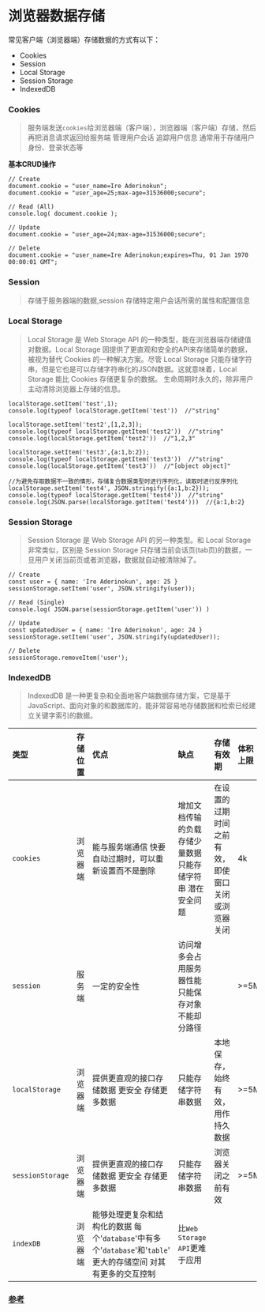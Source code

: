 # 浏览器数据存储

常见客户端（浏览器端）存储数据的方式有以下：

* Cookies
* Session
* Local Storage
* Session Storage
* IndexedDB

### Cookies

> 服务端发送`cookies`给浏览器端（客户端），浏览器端（客户端）存储，然后再把消息请求返回给服务端 管理用户会话 追踪用户信息 通常用于存储用户身份、登录状态等

**基本CRUD操作**

```text
// Create
document.cookie = "user_name=Ire Aderinokun";  
document.cookie = "user_age=25;max-age=31536000;secure";
​
// Read (All)
console.log( document.cookie );
​
// Update
document.cookie = "user_age=24;max-age=31536000;secure"; 
​
// Delete
document.cookie = "user_name=Ire Aderinokun;expires=Thu, 01 Jan 1970 00:00:01 GMT";  
```

### Session

> 存储于服务器端的数据,session 存储特定用户会话所需的属性和配置信息

### Local Storage

> Local Storage 是 Web Storage API 的一种类型，能在浏览器端存储键值对数据。Local Storage 因提供了更直观和安全的API来存储简单的数据，被视为替代 Cookies 的一种解决方案。尽管 Local Storage 只能存储字符串，但是它也是可以存储字符串化的JSON数据。这就意味着，Local Storage 能比 Cookies 存储更复杂的数据。 生命周期时永久的，除非用户主动清除浏览器上存储的信息。

```text
localStorage.setItem('test',1);
console.log(typeof localStorage.getItem('test'))  //"string"
​
localStorage.setItem('test2',[1,2,3]);
console.log(typeof localStorage.getItem('test2'))  //"string"
console.log(localStorage.getItem('test2'))  //"1,2,3"
​
localStorage.setItem('test3',{a:1,b:2});
console.log(typeof localStorage.getItem('test3'))  //"string"
console.log(localStorage.getItem('test3'))  //"[object object]"
​
//为避免存取数据不一致的情形，存储复合数据类型时进行序列化，读取时进行反序列化
localStorage.setItem('test4', JSON.stringify({a:1,b:2}));
console.log(typeof localStorage.getItem('test4'))  //"string"
console.log(JSON.parse(localStorage.getItem('test4')))  //{a:1,b:2}
```

### Session Storage

> Session Storage 是 Web Storage API 的另一种类型。和 Local Storage 非常类似，区别是 Session Storage 只存储当前会话页\(tab页\)的数据，一旦用户关闭当前页或者浏览器，数据就自动被清除掉了。

```text
// Create
const user = { name: 'Ire Aderinokun', age: 25 }  
sessionStorage.setItem('user', JSON.stringify(user));
​
// Read (Single)
console.log( JSON.parse(sessionStorage.getItem('user')) ) 
​
// Update
const updatedUser = { name: 'Ire Aderinokun', age: 24 }  
sessionStorage.setItem('user', JSON.stringify(updatedUser));
​
// Delete
sessionStorage.removeItem('user');  
```

### IndexedDB

> IndexedDB 是一种更复杂和全面地客户端数据存储方案，它是基于 JavaScript、面向对象的和数据库的，能非常容易地存储数据和检索已经建立关键字索引的数据。

| 类型 | 存储位置 | 优点 | 缺点 | 存储有效期 | 体积上限 | 浏览器支持 |
| :--- | :--- | :--- | :--- | :--- | :--- | :--- |
| `cookies` | 浏览器端 | 能与服务端通信 快要自动过期时，可以重新设置而不是删除 | 增加文档传输的负载 存储少量数据 只能存储字符串 潜在安全问题 | 在设置的过期时间之前有效，即使窗口关闭或浏览器关闭 | 4k | 所有主流浏览器 |
| `session` | 服务端 | 一定的安全性 | 访问增多会占用服务器性能 只能保存对象 不能却分路径 |  | &gt;=5M |  |
| `localStorage` | 浏览器端 | 提供更直观的接口存储数据 更安全 存储更多数据 | 只能存储字符串数据 | 本地保存，始终有效，用作持久数据 | &gt;=5M | IE8+/Edge/Firefox 2+/Chrome/Safari 4+/Opera 11.5+\(caniuse\) |
| `sessionStorage` | 浏览器端 | 提供更直观的接口存储数据 更安全 存储更多数据 | 只能存储字符串数据 | 浏览器关闭之前有效 | &gt;=5M | IE8+/Edge/Firefox 2+/Chrome/Safari 4+/Opera 11.5+\(caniuse\) |
| `indexDB` | 浏览器端 | 能够处理更复杂和结构化的数据 每个'`database`'中有多个'`database`'和'`table`' 更大的存储空间 对其有更多的交互控制 | 比`Web Storage API`更难于应用 |  |  | IE10+/Edge12+/Firefox 4+/Chrome 11+/Safari 7.1+/Opera 15+\(caniuse\) |

### [参考](https://bitsofco.de/an-overview-of-client-side-storage/)

